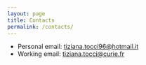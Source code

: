 ```yaml
---
layout: page
title: Contacts
permalink: /contacts/
---
```


- Personal email: tiziana.tocci96@hotmail.it
- Working email: tiziana.tocci@curie.fr
  
